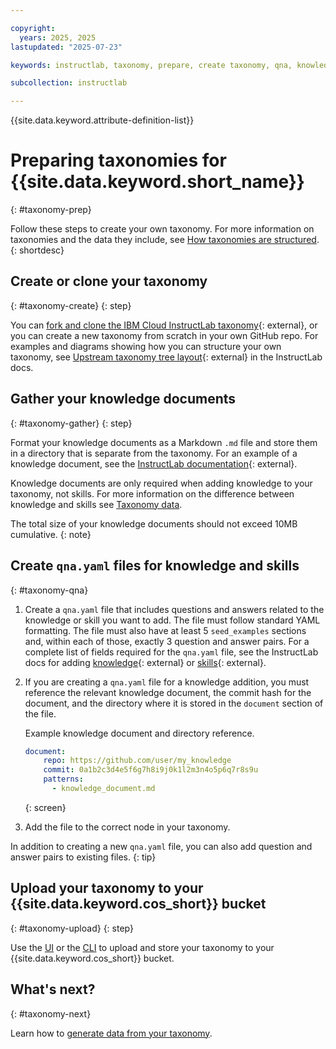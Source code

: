 ```yaml
---

copyright:
  years: 2025, 2025
lastupdated: "2025-07-23"

keywords: instructlab, taxonomy, prepare, create taxonomy, qna, knowledge document, documents

subcollection: instructlab

---
```


{{site.data.keyword.attribute-definition-list}}

# Preparing taxonomies for {{site.data.keyword.short_name}}
{: #taxonomy-prep}

Follow these steps to create your own taxonomy. For more information on taxonomies and the data they include, see [How taxonomies are structured](/docs/instructlab?topic=instructlab-taxonomy-overview).
{: shortdesc}

## Create or clone your taxonomy
{: #taxonomy-create}
{: step}

You can [fork and clone the IBM Cloud InstructLab taxonomy](https://github.com/IBM-Cloud/redhat-ai-instructlab-taxonomy){: external}, or you can create a new taxonomy from scratch in your own GitHub repo. For examples and diagrams showing how you can structure your own taxonomy, see [Upstream taxonomy tree layout](https://docs.instructlab.ai/taxonomy/#upstream-taxonomy-tree-layout){: external} in the InstructLab docs. 

## Gather your knowledge documents
{: #taxonomy-gather}
{: step}

Format your knowledge documents as a Markdown `.md` file and store them in a directory that is separate from the taxonomy. For an example of a knowledge document, see the [InstructLab documentation](https://docs.instructlab.ai/taxonomy/knowledge/file_structure/#example-of-a-knowledge-document-file){: external}. 

Knowledge documents are only required when adding knowledge to your taxonomy, not skills. For more information on the difference between knowledge and skills see [Taxonomy data](/docs/instructlab?topic=instructlab-taxonomy-overview#taxonomy-data).

The total size of your knowledge documents should not exceed 10MB cumulative.
{: note}

## Create `qna.yaml` files for knowledge and skills
{: #taxonomy-qna}

1. Create a `qna.yaml` file that includes questions and answers related to the knowledge or skill you want to add. The file must follow standard YAML formatting. The file must also have at least 5 `seed_examples` sections and, within each of those, exactly 3 question and answer pairs. For a complete list of fields required for the `qna.yaml` file, see the InstructLab docs for adding [knowledge](https://docs.instructlab.ai/taxonomy/knowledge/file_structure/#the-knowledge-files){: external} or [skills](https://docs.instructlab.ai/taxonomy/skills/file_structure/#the-structure-of-the-qnayaml-file){: external}. 

2. If you are creating a `qna.yaml` file for a knowledge addition, you must reference the relevant knowledge document, the commit hash for the document, and the directory where it is stored in the `document` section of the file. 

    Example knowledge document and directory reference.

    ```yaml
    document:
        repo: https://github.com/user/my_knowledge
        commit: 0a1b2c3d4e5f6g7h8i9j0k1l2m3n4o5p6q7r8s9u
        patterns:
          - knowledge_document.md
    ```
    {: screen}

3. Add the file to the correct node in your taxonomy. 

In addition to creating a new `qna.yaml` file, you can also add question and answer pairs to existing files. 
{: tip}

## Upload your taxonomy to your {{site.data.keyword.cos_short}} bucket
{: #taxonomy-upload}
{: step}

Use the [UI](/docs/instructlab?topic=instructlab-getting-started&interface=ui#taxonomy-add-ui) or the [CLI](/docs/instructlab?topic=instructlab-getting-started&interface=cli#taxonomy-add-ui) to upload and store your taxonomy to your {{site.data.keyword.cos_short}} bucket. 

## What's next?
{: #taxonomy-next}

Learn how to [generate data from your taxonomy](/docs/instructlab?topic=instructlab-data-generate&interface=ui). 
